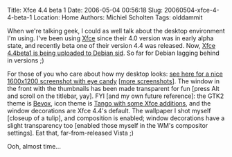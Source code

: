 Title: Xfce 4.4 beta 1
Date: 2006-05-04 00:56:18
Slug: 20060504-xfce-4-4-beta-1
Location: Home
Authors: Michiel Scholten
Tags: olddammit

<p>When we're talking geek, I could as well talk about the desktop environment I'm using. I've been using <a href="http://www.xfce.org/">Xfce</a> since their 4.0 version was in early alpha state, and recently beta one of their version 4.4 was released. Now, <a href="http://www.earth.li/~huggie/blog/tech/debian/xfce4.4beta1.html">Xfce 4.4beta1 is being uploaded to Debian sid</a>. So far for Debian lagging behind in versions ;)</p>

<p>For those of you who care about how my desktop looks: <a href="http://aquariusoft.org/albums/various/20060503_xfce4.4b1_overview_01.png">see here for a nice 1600x1200 screenshot with eye candy</a> [<a href="http://aquariusoft.org/albums/various/">more screenshots</a>]. The window in the front with the thumbnails has been made transparent for fun [press Alt and scroll on the titlebar, yay]. FYI [and my own future reference]: the GTK2 theme is <a href="http://insystemx.blogspot.com/2006/02/gtk2-bevox-042006.html">Bevox</a>, icon theme is <a href="http://www.dsslive.org/xfce/Tango-xfce.tar.gz">Tango with some Xfce additions</a>, and the window decorations are Xfce 4.4's default. The wallpaper I shot myself [closeup of a tulip], and composition is enabled; window decorations have a slight transparency too [enabled those myself in the WM's compositor settings]. Eat that, far-from-released Vista ;)</p>

<p>Ooh, almost time...</p>